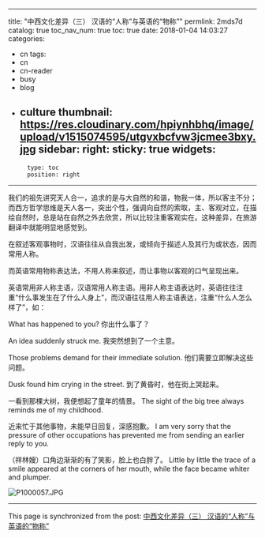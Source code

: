 
---
title: "中西文化差异（三） 汉语的“人称”与英语的“物称”"
permlink: 2mds7d
catalog: true
toc_nav_num: true
toc: true
date: 2018-01-04 14:03:27
categories:
- cn
tags:
- cn
- cn-reader
- busy
- blog
- culture
thumbnail: https://res.cloudinary.com/hpiynhbhq/image/upload/v1515074595/utgvxbcfvw3jcmee3bxy.jpg
sidebar:
    right:
        sticky: true
widgets:
    -
        type: toc
        position: right
---


我们的祖先讲究天人合一，追求的是与大自然的和谐，物我一体，所以客主不分；而西方哲学思维是天人各一，突出个性，强调向自然的索取，主、客观对立，在描绘自然时，总是站在自然之外去欣赏，所以比较注重客观实在。这种差异，在旅游翻译中就能明显地感觉到。

在叙述客观事物时，汉语往往从自我出发，或倾向于描述人及其行为或状态，因而常用人称。

而英语常用物称表达法，不用人称来叙述，而让事物以客观的口气呈现出来。

英语常用非人称主语，汉语常用人称主语。用非人称主语表达时，英语往往注重“什么事发生在了什么人身上”，而汉语往往用人称主语表达，注重“什么人怎么样了”，如：

What has happened to you?
你出什么事了？

An idea suddenly struck me.
我突然想到了一个主意。

Those problems demand for their immediate solution. 
他们需要立即解决这些问题。

Dusk found him crying in the street.
到了黄昏时，他在街上哭起来。

一看到那棵大树，我便想起了童年的情景。
The sight of the big tree always reminds me of my childhood.

近来忙于其他事物，未能早日回复，深感抱歉。
I am very sorry that the pressure of other occupations has prevented me from sending an earlier reply to you. 

（祥林嫂）口角边渐渐的有了笑影，脸上也白胖了。
Little by little the trace of a smile appeared at the corners of her mouth, while the face became whiter and plumper.

![P1000057.JPG](https://res.cloudinary.com/hpiynhbhq/image/upload/v1515074595/utgvxbcfvw3jcmee3bxy.jpg)

- - -

This page is synchronized from the post: [中西文化差异（三） 汉语的“人称”与英语的“物称”](https://steemit.com/@bring/2mds7d)
